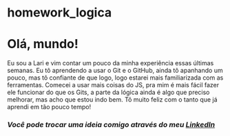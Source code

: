 # homework_logica

<h1><strong>Olá, mundo!</strong></h1>

<p> Eu sou a Lari e vim contar um pouco da minha experiência essas últimas semanas. Eu tô aprendendo a usar o Git e o GitHub, ainda tô apanhando um pouco, mas tô confiante de que logo, logo estarei mais familiarizada com as ferramentas. Comecei a usar mais coisas do JS, pra mim é mais fácil fazer ele funcionar do que os Gits, a parte da lógica ainda é algo que preciso melhorar, mas acho que estou indo bem. Tô muito feliz com o tanto que já aprendi em tão pouco tempo! </p>

<h3><em>Você pode trocar uma ideia comigo através do meu
        <a href="https://www.linkedin.com/in/souzlari/" target="_blank">
          LinkedIn</em></h3>
